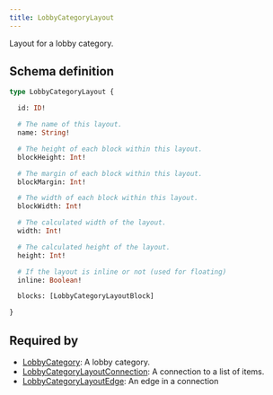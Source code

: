 ```yaml
---
title: LobbyCategoryLayout
---
```


<p>Layout for a lobby category.</p>


## Schema definition
```graphql
type LobbyCategoryLayout {

  id: ID! 

  # The name of this layout.
  name: String! 

  # The height of each block within this layout.
  blockHeight: Int! 

  # The margin of each block within this layout.
  blockMargin: Int! 

  # The width of each block within this layout.
  blockWidth: Int! 

  # The calculated width of the layout.
  width: Int! 

  # The calculated height of the layout.
  height: Int! 

  # If the layout is inline or not (used for floating)
  inline: Boolean! 

  blocks: [LobbyCategoryLayoutBlock] 

}
```
## Required by
* [LobbyCategory](graphql/schema/lobbycategory.md): A lobby category.
* [LobbyCategoryLayoutConnection](graphql/schema/lobbycategorylayoutconnection.md): A connection to a list of items.
* [LobbyCategoryLayoutEdge](graphql/schema/lobbycategorylayoutedge.md): An edge in a connection
